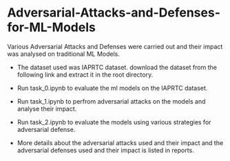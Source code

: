 # Adversarial-Attacks-and-Defenses-for-ML-Models

Various Adversarial Attacks and Defenses were carried out and their impact was analysed on traditional ML Models.

- The dataset used was IAPRTC dataset. download the dataset from the following link and extract it in the root directory.

- Run task_0.ipynb to evaluate the ml models on the IAPRTC dataset.

- Run task_1.ipynb to perfrom adversarial attacks on the models and analyse their impact.

- Run task_2.ipynb to evaluate the models using various strategies for adversarial defense.

- More details about the adversarial attacks used and their impact and the adversarial defenses used and their impact is listed in reports.
